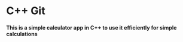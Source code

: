 # C++ Git
#### This is a simple calculator app in C++ to use it efficiently for simple calculations
<br> 